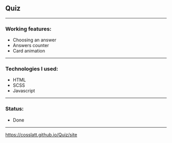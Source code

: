 ## Quiz

---

### Working features:
- Choosing an answer
- Answers counter
- Card animation

---

### Technologies I used:
- HTML
- SCSS
- Javascript

---

### Status:
- Done

---

https://cosslatt.github.io/Quiz/site
